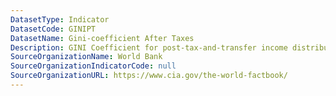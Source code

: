 ```yaml
---
DatasetType: Indicator
DatasetCode: GINIPT
DatasetName: Gini-coefficient After Taxes
Description: GINI Coefficient for post-tax-and-transfer income distribution.
SourceOrganizationName: World Bank
SourceOrganizationIndicatorCode: null
SourceOrganizationURL: https://www.cia.gov/the-world-factbook/
---
```


